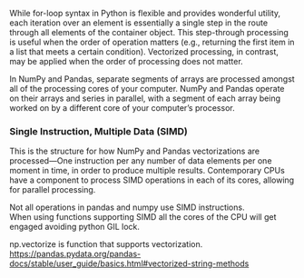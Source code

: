 While for-loop syntax in Python is flexible and provides wonderful utility, each iteration over an element is essentially a single step in the route through all elements of the container object. This step-through processing is useful when the order of operation matters (e.g., returning the first item in a list that meets a certain condition).
Vectorized processing, in contrast, may be applied when the order of processing does not matter.  

In NumPy and Pandas, separate segments of arrays are processed amongst all of the processing cores of your computer. NumPy and Pandas operate on their arrays and series in parallel, with a segment of each array being worked on by a different core of your computer’s processor.  


### Single Instruction, Multiple Data (SIMD)
This is the structure for how NumPy and Pandas vectorizations are processed—One instruction per any number of data elements per one moment in time, in order to produce multiple results. Contemporary CPUs have a component to process SIMD operations in each of its cores, allowing for parallel processing.  

Not all operations in pandas and numpy use SIMD instructions.  
When using functions supporting SIMD all the cores of the CPU will get engaged avoiding python GIL lock.  

np.vectorize is function that supports vectorization.   
https://pandas.pydata.org/pandas-docs/stable/user_guide/basics.html#vectorized-string-methods  
